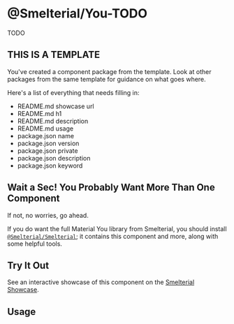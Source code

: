 [`@Smelterial/Smelterial`]:
  https://npmjs.com/package/@smelterial/smelterial
[Smelterial Showcase]: https://smelterial.dev/showcase/You-TODO

# @Smelterial/You-TODO

TODO

<!-- template info -->

## THIS IS A TEMPLATE

You've created a component package from the template. Look at other
packages from the same template for guidance on what goes where.

Here's a list of everything that needs filling in:

- README.md showcase url
- README.md h1
- README.md description
- README.md usage
- package.json name
- package.json version
- package.json private
- package.json description
- package.json keyword
<!-- / template info -->

## Wait a Sec! You Probably Want More Than One Component

If not, no worries, go ahead.

If you do want the full Material You library from Smelterial, you should
install [`@Smelterial/Smelterial`]; it contains this component and more,
along with some helpful tools.

## Try It Out

See an interactive showcase of this component on the [Smelterial Showcase].

## Usage
